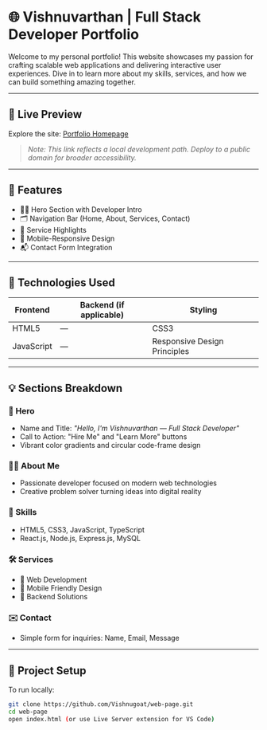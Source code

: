 # 🌐 Vishnuvarthan | Full Stack Developer Portfolio

Welcome to my personal portfolio! This website showcases my passion for crafting scalable web applications and delivering interactive user experiences. Dive in to learn more about my skills, services, and how we can build something amazing together.

---

## 🎯 Live Preview

Explore the site: [Portfolio Homepage](http://127.0.0.1:5500/)  
> *Note: This link reflects a local development path. Deploy to a public domain for broader accessibility.*

---

## 📌 Features

- 🧑‍💻 Hero Section with Developer Intro
- 🗂️ Navigation Bar (Home, About, Services, Contact)
- 💼 Service Highlights
- 📱 Mobile-Responsive Design
- 📬 Contact Form Integration

---

## 🧠 Technologies Used

| Frontend     | Backend (if applicable) | Styling      |
|--------------|-------------------------|--------------|
| HTML5        | —                       | CSS3         |
| JavaScript   | —                       | Responsive Design Principles |

---

## 💡 Sections Breakdown

### 🚀 Hero
- Name and Title: *"Hello, I'm Vishnuvarthan — Full Stack Developer"*
- Call to Action: "Hire Me" and "Learn More" buttons
- Vibrant color gradients and circular code-frame design

### 👨‍💼 About Me
- Passionate developer focused on modern web technologies
- Creative problem solver turning ideas into digital reality

### 🧰 Skills
- HTML5, CSS3, JavaScript, TypeScript
- React.js, Node.js, Express.js, MySQL

### 🛠 Services
- 🔧 Web Development
- 📱 Mobile Friendly Design
- 🔌 Backend Solutions

### ✉️ Contact
- Simple form for inquiries: Name, Email, Message

---

## 📁 Project Setup

To run locally:
```bash
git clone https://github.com/Vishnugoat/web-page.git
cd web-page
open index.html (or use Live Server extension for VS Code)

